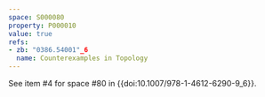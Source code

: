 ```yaml
---
space: S000080
property: P000010
value: true
refs:
- zb: "0386.54001"_6
  name: Counterexamples in Topology
---
```


See item #4 for space #80 in {{doi:10.1007/978-1-4612-6290-9_6}}.
